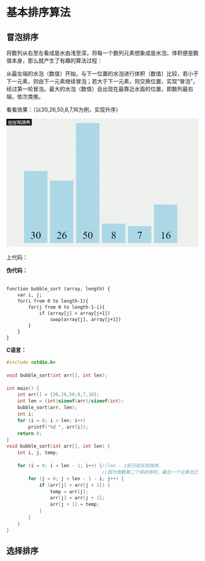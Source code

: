 # 基本排序算法

## 冒泡排序

将数列从右至左看成是水由浅至深，将每一个数列元素想象成是水泡，体积便是数值本身，那么就产生了有趣的算法过程：

从最左端的水泡（数值）开始，与下一位置的水泡进行体积（数值）比较，若小于下一元素，则由下一元素继续冒泡；若大于下一元素，则交换位置，实现“冒泡”，经过第一轮冒泡。最大的水泡（数值）会出现在最靠近水面的位置，即数列最右端，依次类推。

看看效果：（以30,26,50,8,7,16为例，实现升序）

![](images\冒泡排序.gif)


上代码：

**伪代码：**
```

function bubble_sort (array, length) {
    var i, j;
    for(i from 0 to length-1){
        for(j from 0 to length-1-i){
            if (array[j] > array[j+1])
                swap(array[j], array[j+1])
        }
    }
}

```

**C语言：**

```c
#include <stdio.h>

void bubble_sort(int arr[], int len); 

int main() {
	int arr[] = {30,26,50,8,7,16};
	int len = (int)sizeof(arr)/sizeof(int);
	bubble_sort(arr, len);
	int i;
	for (i = 0; i < len; i++)
		printf("%d ", arr[i]);
	return 0;
}
void bubble_sort(int arr[], int len) {
	int i, j, temp;
	
	for (i = 0; i < len - 1; i++) {//len - 1轮已经实现排序，
	                               //因为倒数第二个排好序时，最后一个元素也已经有序 
		for (j = 0; j < len - 1 - i; j++) {
			if (arr[j] > arr[j + 1]) {
				temp = arr[j];
				arr[j] = arr[j + 1];
				arr[j + 1] = temp;
			}
		}		
	}		
}
```

## 选择排序

